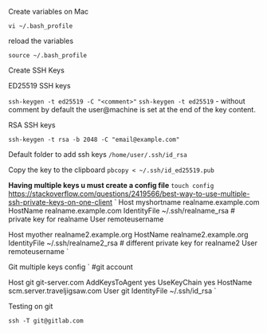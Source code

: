 Create variables on Mac

`vi ~/.bash_profile`

reload the variables

`source ~/.bash_profile`


Create SSH Keys

ED25519 SSH keys

`ssh-keygen -t ed25519 -C "<comment>"`
`ssh-keygen -t ed25519` - without comment by default the user@machine is set at the end of the key content.


RSA SSH keys

`ssh-keygen -t rsa -b 2048 -C "email@example.com"`


Default folder to add ssh keys 
`/home/user/.ssh/id_rsa`

Copy the key to the clipboard 
`pbcopy < ~/.ssh/id_ed25519.pub`

**Having multiple keys u must create a config file**
`
touch config
`
https://stackoverflow.com/questions/2419566/best-way-to-use-multiple-ssh-private-keys-on-one-client
`
Host myshortname realname.example.com
    HostName realname.example.com
    IdentityFile ~/.ssh/realname_rsa # private key for realname
    User remoteusername

Host myother realname2.example.org
    HostName realname2.example.org
    IdentityFile ~/.ssh/realname2_rsa  # different private key for realname2
    User remoteusername
    `
    
Git multiple keys config
`
#git account

Host git git-server.com
        AddKeysToAgent yes
        UseKeyChain yes
	      HostName scm.server.traveljigsaw.com
	      User git
	      IdentityFile ~/.ssh/id_rsa
`

Testing on git

`ssh -T git@gitlab.com`
